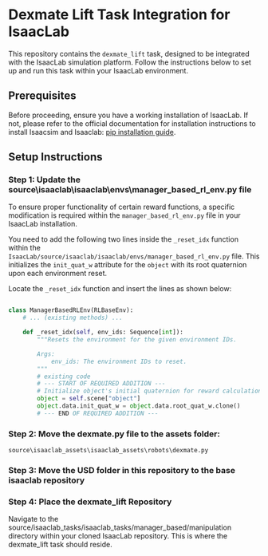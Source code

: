 # Dexmate Lift Task Integration for IsaacLab

This repository contains the `dexmate_lift` task, designed to be integrated with the IsaacLab simulation platform. Follow the instructions below to set up and run this task within your IsaacLab environment.

## Prerequisites

Before proceeding, ensure you have a working installation of IsaacLab. If not, please refer to the official  documentation for installation instructions to install Isaacsim and Isaaclab: [pip installation guide](https://isaac-sim.github.io/IsaacLab/main/source/setup/installation/pip_installation.html).

## Setup Instructions

### Step 1: Update the source\isaaclab\isaaclab\envs\manager_based_rl_env.py file

To ensure proper functionality of certain reward functions, a specific modification is required within the `manager_based_rl_env.py` file in your IsaacLab installation.

You need to add the following two lines inside the `_reset_idx` function within the `IsaacLab/source/isaaclab/isaaclab/envs/manager_based_rl_env.py` file. This initializes the `init_quat_w` attribute for the `object` with its root quaternion upon each environment reset.

Locate the `_reset_idx` function and insert the lines as shown below:

```python

class ManagerBasedRLEnv(RLBaseEnv):
    # ... (existing methods) ...

    def _reset_idx(self, env_ids: Sequence[int]):
        """Resets the environment for the given environment IDs.

        Args:
            env_ids: The environment IDs to reset.
        """
        # existing code
        # --- START OF REQUIRED ADDITION ---
        # Initialize object's initial quaternion for reward calculation
        object = self.scene["object"]
        object.data.init_quat_w = object.data.root_quat_w.clone()
        # --- END OF REQUIRED ADDITION ---
```

### Step 2: Move the dexmate.py file to the assets folder:

`source\isaaclab_assets\isaaclab_assets\robots\dexmate.py`

### Step 3: Move the USD folder in this repository to the base isaaclab repository

### Step 4: Place the dexmate_lift Repository

Navigate to the source/isaaclab_tasks/isaaclab_tasks/manager_based/manipulation directory within your cloned IsaacLab repository. This is where the dexmate_lift task should reside.